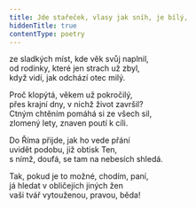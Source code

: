 ```yaml
---
title: Jde stařeček, vlasy jak sníh, je bílý,
hiddenTitle: true
contentType: poetry
---
```


<section>

ze sladkých míst, kde věk svůj naplnil,  
od rodinky, které jen strach už zbyl,  
když vidí, jak odchází otec milý.

</section>

<section>

Proč klopýtá, věkem už pokročilý,  
přes krajní dny, v nichž život završil?  
Ctným chtěním pomáhá si ze všech sil,  
zlomený lety, znaven poutí k cíli.

</section>

<section>

Do Říma přijde, jak ho vede přání  
uvidět podobu, již obtisk Ten,  
s nímž, doufá, se tam na nebesích shledá.

</section>

<section>

Tak, pokud je to možné, chodím, paní,  
já hledat v obličejích jiných žen  
vaši tvář vytouženou, pravou, běda!

</section>
